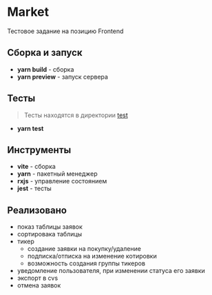 # Market

Тестовое задание на позицию Frontend

## Сборка и запуск

* **yarn build** - сборка
* **yarn preview** - запуск сервера

## Тесты

> Тесты находятся в директории [test](test)

* **yarn test**

## Инструменты

* **vite** - сборка
* **yarn** - пакетный менеджер
* **rxjs** - управление состоянием
* **jest** - тесты

## Реализовано

* показ таблицы заявок
* сортировака таблицы
* тикер
  * создание заявки на покупку/удаление
  * подписка/отписка на изменение котировки
  * возможность создания группы тикеров
* уведомление пользователя, при изменении статуса его заявки
* экспорт в cvs
* отмена заявок